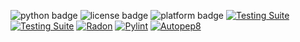 ![python badge](https://img.shields.io/badge/language-python-blue)
![license badge](https://img.shields.io/badge/license-GPL--2.0--license-red)
![platform badge](https://img.shields.io/badge/platform-linux-ffa500)
[![Testing Suite](https://img.shields.io/github/workflow/status/CSC510-SE-Fall2024/HW2/main?label=Testing%20Suite)](https://github.com/CSC510-SE-Fall2024/HW2/actions/workflows/main.yml)
[![Testing Suite](https://github.com/CSC510-SE-Fall2024/HW2/actions/workflows/main.yml/badge.svg)](https://github.com/CSC510-SE-Fall2024/HW2/actions/workflows/main.yml)
[![Radon](https://github.com/CSC510-SE-Fall2024/HW2/actions/workflows/radon.yml/badge.svg)](https://github.com/CSC510-SE-Fall2024/HW2/actions/workflows/radon.yml)
[![Pylint](https://github.com/CSC510-SE-Fall2024/HW2/actions/workflows/pylint.yml/badge.svg)](https://github.com/CSC510-SE-Fall2024/HW2/actions/workflows/pylint.yml)
[![Autopep8](https://github.com/CSC510-SE-Fall2024/HW2/actions/workflows/autopep8.yml/badge.svg)](https://github.com/CSC510-SE-Fall2024/HW2/actions/workflows/autopep8.yml)
